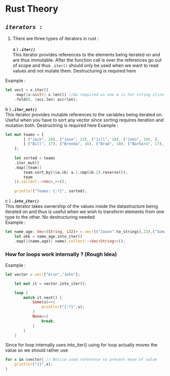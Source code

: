 # Rust Theory

## ***```iterators :```***

1. There are three types of iterators in rust :<br><br>
a )  ***```.iter()```*** <br>
This iterator provides references to the elements being iterated on and are thus immutable. After the function call is over the references go out of scope and thus ```.iter()``` should only be used when we want to read values and not mutate them. Destructuring is required here

Example :
```rust
let vec1 = x.iter()
    .map(|x:&&str| x.len()) //&& required as one & is for string slice and the other is there are .iter() gives reference 
    .fold(0, |acc,len| acc+len);
```
b ) ***```.iter_mut()```*** <br>
This iterator provides mutable references to the variables being iterated on. Useful when you have to sort any vector since sorting requires iteration and mutation both. Destructring is required here
Example :
```rust
let mut teams = [
        [ ("Jack", 20), ("Jane", 23), ("Jill", 18), ("John", 19), ],
        [ ("Bill", 17), ("Brenda", 16), ("Brad", 18), ("Barbara", 17), ]
    ];
    
    let sorted = teams
    .iter_mut()
    .map(|team|{
        team.sort_by(|&a,&b| a.1.cmp(&b.1).reverse());
        team
    }).collect::<Vec<_>>();
        
    println!("Teams: {:?}", sorted);

```
c ) ***```.into_iter()```*** <br>
This iterator takes ownership of the values inside the datastructure being iterated on and thus is useful when we wish to transform elements from one type to the other. No destructuring needed<br> 
Example :
```rust
let name_age: Vec<(String, i32)> = vec!(("Jason".to_string(),23),("Somaiya".to_string(),34));
    let okk = name_age.into_iter()
    .map(|(name,age)| name).collect::<Vec<String>>();

```

### How for loops work internally ? (Rough Idea) <br>

Example :

```rust
let vector = vec!["Arun","John"];

    let mut it = vector.into_iter();

    loop {
        match it.next() {
            Some(s)=>{
                println!("{:?}",s);
            }
            None=>{
                break;
            }
        }
    }
```

Since for loop internally uses into_iter() using for loop actually moves the value so we should rather use 
```rust
for x in &vector{ // Notice used reference to prevent move of value
    println!("{}",x);
}
```
